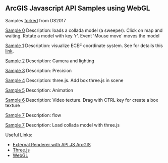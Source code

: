 ﻿## ArcGIS Javascript API Samples using WebGL

Samples [forked](https://github.com/jkieboom/devsummit-palm-springs-2017) from DS2017

[Sample 0](https://nicogis.github.io/WebGL/)
Description: loads a collada model (a sweeper). Click on map and waiting. Rotate a model with key 'r'. Event 'Mouse move' moves the model

[Sample 1](https://nicogis.github.io/WebGL/index01.html)
Description: visualize ECEF coordinate system. See for details this [link](https://developers.arcgis.com/javascript/latest/api-reference/esri-views-3d-externalRenderers.html).

[Sample 2](https://nicogis.github.io/WebGL/index02.html)
Description: Camera and lighting

[Sample 3](https://nicogis.github.io/WebGL/index03.html)
Description: Precision

[Sample 4](https://nicogis.github.io/WebGL/index04.html)
Description: three.js. Add box three.js in scene

[Sample 5](https://nicogis.github.io/WebGL/index05.html)
Description: Animation

[Sample 6](https://nicogis.github.io/WebGL/index06.html)
Description: Video texture. Drag with CTRL key for create a box texture

[Sample 7](https://nicogis.github.io/WebGL/index07.html)
Description: flow

[Sample 7](https://nicogis.github.io/WebGL/Sweeper.html)
Description: Load collada model with three.js


Useful Links:
- [External Renderer with API JS ArcGIS](https://developers.arcgis.com/javascript/latest/api-reference/esri-views-3d-externalRenderers.html)
- [Three.js](https://threejs.org/)
- [WebGL](http://learningwebgl.com)

